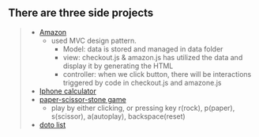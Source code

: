 ## There are three side projects  
> - [Amazon](https://andydiii.github.io/Amazon/less13-amazon-project/amazon.html)
>   - used MVC design pattern. 
>       - Model: data is stored and managed in data folder
>       - view: checkout.js & amazon.js has utilized the data and display it by generating the HTML
>       - controller: when we click button, there will be interactions triggered by code in checkout.js and amazone.js
> - [Iphone calculator](https://andydiii.github.io/Amazon/projects/Calculator.html)
> - [paper-scissor-stone game](https://andydiii.github.io/Amazon/projects/rock-paper-scissors.html)
>   - play by either clicking, or pressing key r(rock), p(paper), s(scissor), a(autoplay), backspace(reset)
> - [doto list](https://andydiii.github.io/Amazon/projects/todo-list.html)

